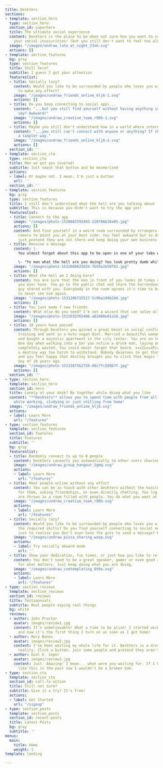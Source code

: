 ```yaml
---
title: Deskters
sections:
- template: section_hero
  type: section_hero
  section_id: superhero
  title: The ultimate social experience
  content: Deskters is the place to be when not sure how you want to confront all
    your social insecurities! (but you still don't want to feel too alone)
  image: "/images/undraw_late_at_night_23xk.svg"
  actions: []
- template: section_features
  bg: gray
  type: section_features
  title: Still here?
  subtitle: I guess I got your attention
  featureslist:
  - title: Socially lazy?
    content: Would you like to be surrounded by people who loves you without having
      to make any effort?
    image: "/images/undraw_friends_online_klj6-1.svg"
    actions: []
  - title: Do you keep connecting to social apps...
    content: "...but you still find yourself without having anything important to
      say? Awkward!"
    image: "/images/undraw_creative_team_r90h-1.svg"
    actions: []
  - title: Maybe you still don't understand how in a world where internet exists...
    content: "...you still can't connect with anyone or anything? If there only was
      a simpler way."
    image: "/images/undraw_friends_online_klj6-2.svg"
    actions: []
  section_id: ''
- template: section_cta
  type: section_cta
  title: Man we got you covered!
  subtitle: Just smash that button and be mesmerized
  actions:
  - label: Or maybe not. I mean, I'm just a button
    url: ''
  section_id: ''
- template: section_features
  bg: gray
  type: section_features
  title: I still don't understand what the hell are you talking about
  subtitle: This is because you didn't want to try the app yet!
  featureslist:
  - title: Connect to the app
    image: "/images/photo-1520883593493-120786636e05.jpg"
    actions: []
    content: And find yourself in a weird room surrounded by strangers. You turn your
      camera to point you at your best side. You feel awkward but so do they. You
      just pretend they are not there and keep doing your own business.
  - title: Receive a message
    content: |-
      You almost forgot about this app to be open in one of your tabs when you see a notification. That weird guy with a big beard nicknamed xxxILovePizzaxxx just left you a message. Invaded by curiosity you click on it and open the chat panel:

      \- "Yo man what the hell are you doing? You look pretty dumb while staring at your screen!"
    image: "/images/photo-1532660621034-fb55e2e59762.jpg"
    actions: []
  - title: What the hell am I doing here?
    content: You are sure that the man in front of you looks 10 times dumber than
      you ever have. You go to the public chat and share the horrendous message the
      guy shared with you. Everybody in the room agrees it's time to ban xxxILovePizzaxxx
      to never see him again.
    image: "/images/photo-1531206715517-5c0ba140b2b8.jpg"
    actions: []
  - title: You just made 7 new friends
    content: What else do you need? I'm not a wizard that can solve all of your problems!
    image: "/images/photo-1511632765486-a01980e01a18.jpg"
    actions: []
  - title: 10 years have passed
    content: Through Deskters you gained a great boost in social confidence. You started
      training and went in a keto vegan diet. Married a beautiful woman, had 3 children
      and bought a majestic apartment in the city center. You are on top of the world.
      One day when walking into a bar you notice a drunk man, laying on the ground
      completely wasted. You could never forget that beard. xxxILovePizzaxxx is there,
      a destiny way too harsh to withstand. Nobody deserves to get that low in life
      and you feel happy that destiny brought you to click that magic link on a lucky
      day of 10 years ago.
    image: "/images/photo-1523287562758-66c7fc58967f.jpg"
    actions: []
  section_id: ''
- type: section_hero
  template: section_hero
  section_id: hero
  title: Lonely at your desk? Be together while doing what you like
  content: "**Deskters** allows you to spend time with people from all over the world
    while working, studying or just chilling from home"
  image: "/images/undraw_friends_online_klj6.svg"
  actions:
  - label: Learn More
    url: "/features"
- type: section_features
  template: section_features
  section_id: features
  title: Features
  subtitle: ''
  bg: gray
  featureslist:
  - title: Randomly connect to up to 8 people
    content: Deskters connects you automatically to other users sharing their workstations!
    image: "/images/undraw_group_hangout_5gmq.svg"
    actions:
    - label: Learn More
      url: "/features"
  - title: Meet people online without any effort
    content: You can be in touch with other deskters without the hassle of looking
      for them, asking friendships, or even directly chatting. You log in and you
      are thrown in a room filled with people. You do what you want at your own pace.
    image: "/images/undraw_creative_team_r90h.svg"
    actions:
    - label: Learn More
      url: "/features"
  - title: Socially lazy?
    content: Would you like to be surrounded by people who loves you without having
      the required skills? Do you find yourself connecting to social networks or chats
      just to realize you don't even have the guts to send a message? We got you covered.
    image: "/images/undraw_pizza_sharing_wxop.svg"
    actions:
    - label: Try socially akward mode
      url: ''
  - title: Show your dedication, fun times, or just how you like to relax
    content: You don't need to be a great speaker, gamer or even good at socializing
      for what matters. Just keep doing what you are doing.
    image: "/images/undraw_contemplating_8t0x.svg"
    actions:
    - label: Learn More
      url: "/features"
- type: section_reviews
  template: section_reviews
  section_id: reviews
  title: Testimonials
  subtitle: Real people saying real things
  bg: white
  reviews:
  - author: John Proctor
    avatar: images/review1.jpg
    content: It's unbelievable! What a time to be alive! I started using it as a joke
      and now it's the first thing I turn on as soon as I get home!
  - author: Mary Bones
    avatar: images/review2.jpg
    content: I've been waiting my whole life for it. Deskters is a dream becoming
      reality. Click a button, join some people and pretend they aren't even there!
  - author: Goal K. Ieper
    avatar: images/review3.jpg
    content: Just. Amazing! I mean... what were you waiting for. If I had something
      like this in the past now I wouldn't be a broken bum.
- type: section_cta
  template: section_cta
  section_id: call-to-action
  title: Still not sure?
  subtitle: Give it a try? It's free!
  actions:
  - label: Get Started
    url: "/signup"
- type: section_posts
  template: section_posts
  section_id: recent-posts
  title: Latest Posts
  bg: gray
  subtitle: ''
menus:
  main:
    title: Home
    weight: 1
template: landing

---
```

